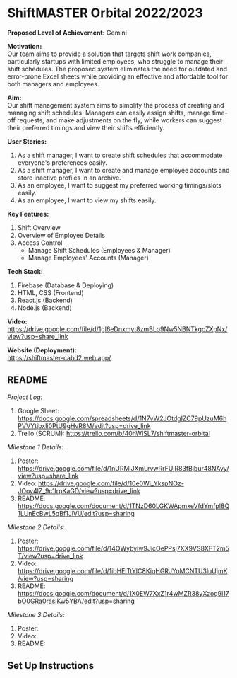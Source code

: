 # ShiftMASTER Orbital 2022/2023

**Proposed Level of Achievement:** Gemini

**Motivation:** <br>
Our team aims to provide a solution that targets shift work companies, particularly startups with limited employees, who struggle to manage their shift schedules. The proposed system eliminates the need for outdated and error-prone Excel sheets while providing an effective and affordable tool for both managers and employees.

**Aim:** <br>
Our shift management system aims to simplify the process of creating and managing shift schedules. Managers can easily assign shifts, manage time-off requests, and make adjustments on the fly, while workers can suggest their preferred timings and view their shifts efficiently.

**User Stories:** 
1. As a shift manager, I want to create shift schedules that accommodate everyone's preferences easily.
2. As a shift manager, I want to create and manage employee accounts and store inactive profiles in an archive.
3. As an employee, I want to suggest my preferred working timings/slots easily.
4. As an employee, I want to view my shifts easily.

**Key Features:**
1. Shift Overview
2. Overview of Employee Details
3. Access Control
   - Manage Shift Schedules (Employees & Manager)
   - Manage Employees' Accounts (Manager)

**Tech Stack:**
1. Firebase (Database & Deploying)
2. HTML, CSS (Frontend)
3. React.js (Backend)
4. Node.js (Backend)

**Video:** <br>
https://drive.google.com/file/d/1gI6eDnxmyt8zmBLo9Nw5NBNTkgcZXpNx/view?usp=share_link

**Website (Deployment):** <br>
https://shiftmaster-cabd2.web.app/

## README
*Project Log:*
1. Google Sheet: https://docs.google.com/spreadsheets/d/1N7vW2JOtdgIZC79pUzuM6hPVVYtjbxIi0PtU9gHvR8M/edit?usp=drive_link
2. Trello (SCRUM): https://trello.com/b/40hWlSL7/shiftmaster-orbital

*Milestone 1 Details:*
1. Poster: https://drive.google.com/file/d/1nURMlJXmLrvwRrFUjR83fBjbur48NAvy/view?usp=share_link
2. Video: https://drive.google.com/file/d/10e0Wi_YkspNOz-JOoy4lZ_9c1lrpKaGD/view?usp=drive_link
3. README: https://docs.google.com/document/d/1TNzD60LGKWApmxeVfdYmfpl8Q1LUnEcBwL5qBf1JlVU/edit?usp=sharing

*Milestone 2 Details:*
1. Poster: https://drive.google.com/file/d/14OWybyiw9JicOePPsj7XX9VS8XFT2m5T/view?usp=drive_link
2. Video: https://drive.google.com/file/d/1ibHEiTtYlC8KiqHGRJYoMCNTU3luUjmK/view?usp=sharing
3. README: https://docs.google.com/document/d/1X0EW7XxZ1r4wMZR38yXzoq9l17bO0GRa0raslKw5YBA/edit?usp=sharing

*Milestone 3 Details:*
1. Poster: 
2. Video: 
3. README:

## Set Up Instructions
